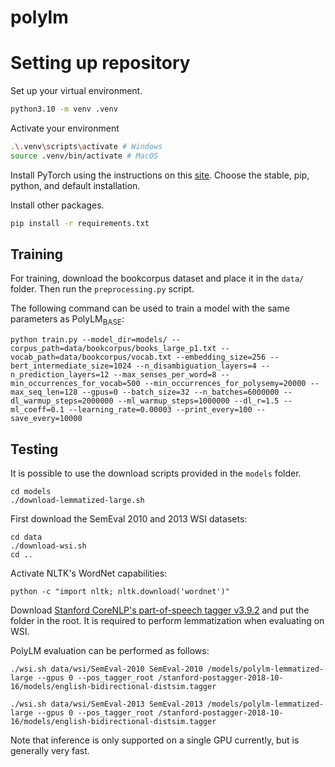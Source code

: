 # polylm

# Setting up repository

Set up your virtual environment.
```bash
python3.10 -m venv .venv 
```

Activate your environment
```bash
.\.venv\scripts\activate # Windows
source .venv/bin/activate # MacOS
```

Install PyTorch using the instructions on this [site](https://pytorch.org/get-started/locally/). Choose the stable, pip, python, and default installation.

Install other packages. 
```bash
pip install -r requirements.txt
```

## Training

For training, download the bookcorpus dataset and place it in the `data/` folder. Then run the `preprocessing.py` script. 

The following command can be used to train a model with the same parameters as PolyLM<sub>BASE</sub>:

    python train.py --model_dir=models/ --corpus_path=data/bookcorpus/books_large_p1.txt --vocab_path=data/bookcorpus/vocab.txt --embedding_size=256 --bert_intermediate_size=1024 --n_disambiguation_layers=4 --n_prediction_layers=12 --max_senses_per_word=8 --min_occurrences_for_vocab=500 --min_occurrences_for_polysemy=20000 --max_seq_len=128 --gpus=0 --batch_size=32 --n_batches=6000000 --dl_warmup_steps=2000000 --ml_warmup_steps=1000000 --dl_r=1.5 --ml_coeff=0.1 --learning_rate=0.00003 --print_every=100 --save_every=10000

## Testing
It is possible to use the download scripts provided in the `models` folder.

    cd models
    ./download-lemmatized-large.sh

First download the SemEval 2010 and 2013 WSI datasets:

    cd data
    ./download-wsi.sh
    cd ..

Activate NLTK's WordNet capabilities:

    python -c "import nltk; nltk.download('wordnet')"

Download [Stanford CoreNLP's part-of-speech tagger v3.9.2](https://nlp.stanford.edu/software/stanford-postagger-2018-10-16.zip) and put the folder in the root. It is required to perform lemmatization when evaluating on WSI.

PolyLM evaluation can be performed as follows:

    ./wsi.sh data/wsi/SemEval-2010 SemEval-2010 /models/polylm-lemmatized-large --gpus 0 --pos_tagger_root /stanford-postagger-2018-10-16/models/english-bidirectional-distsim.tagger

    ./wsi.sh data/wsi/SemEval-2013 SemEval-2013 /models/polylm-lemmatized-large --gpus 0 --pos_tagger_root /stanford-postagger-2018-10-16/models/english-bidirectional-distsim.tagger


Note that inference is only supported on a single GPU currently, but is generally very fast.

